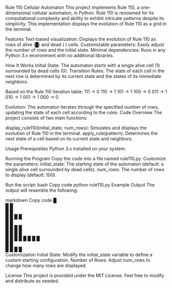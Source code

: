 Rule 110 Cellular Automaton
This project implements Rule 110, a one-dimensional cellular automaton, in Python. Rule 110 is renowned for its computational complexity and ability to exhibit intricate patterns despite its simplicity. This implementation displays the evolution of Rule 110 as a grid in the terminal.

Features
Text-based visualization: Displays the evolution of Rule 110 as rows of alive (█) and dead ( ) cells.
Customizable parameters: Easily adjust the number of rows and the initial state.
Minimal dependencies: Runs in any Python 3.x environment with no additional libraries.

How It Works
Initial State: The automaton starts with a single alive cell (1) surrounded by dead cells (0).
Transition Rules: The state of each cell in the next row is determined by its current state and the states of its immediate neighbors:

Based on the Rule 110 iteration table:
111 → 0
110 → 1
101 → 1
100 → 0
011 → 1
010 → 1
001 → 1
000 → 0

Evolution: The automaton iterates through the specified number of rows, updating the state of each cell according to the rules.
Code Overview
The project consists of two main functions:

display_rule110(initial_state, num_rows): Simulates and displays the evolution of Rule 110 in the terminal.
apply_rule(pattern): Determines the next state of a cell based on its current state and neighbors.

Usage
Prerequisites
Python 3.x installed on your system.

Running the Program
Copy the code into a file named rule110.py.
Customize the parameters:
initial_state: The starting state of the automaton (default: a single alive cell surrounded by dead cells).
num_rows: The number of rows to display (default: 100).

Run the script:
bash
Copy code
python rule110.py
Example Output
The output will resemble the following:

markdown
Copy code
                                        █                                        
                                       █ █                                       
                                      █   █                                      
                                     █ █ █ █                                     
                                    █       █                                    
                                   █ █     █ █                                   
                                  █   █   █   █                                  
                                 █ █ █ █ █ █ █ █                                 
                                █               █                                
                               █ █             █ █                               
Customization
Initial State: Modify the initial_state variable to define a custom starting configuration.
Number of Rows: Adjust num_rows to change how many rows are displayed.

License
This project is provided under the MIT License. Feel free to modify and distribute as needed.


